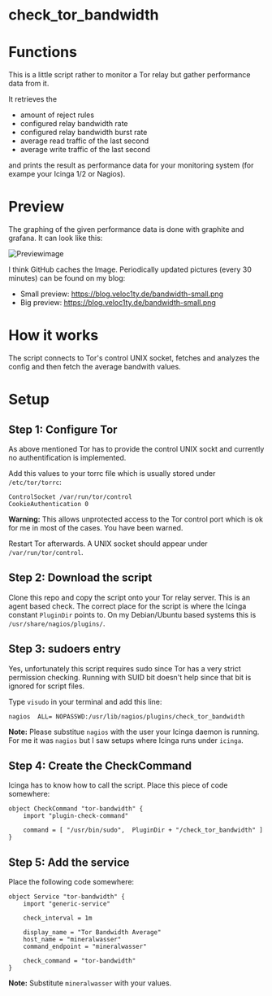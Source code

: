 check_tor_bandwidth
===================

# Functions
This is a little script rather to monitor a Tor relay but gather performance
data from it.

It retrieves the

* amount of reject rules
* configured relay bandwidth rate
* configured relay bandwidth burst rate
* average read traffic of the last second
* average write traffic of the last second

and prints the result as performance data for your monitoring system (for exampe
your Icinga 1/2 or Nagios).

# Preview

The graphing of the given performance data is done with graphite and grafana.
It can look like this:

![Previewimage](https://blog.veloc1ty.de/bandwidth-small.png)

I think GitHub caches the Image. Periodically updated pictures (every 30 minutes) can be found on my blog:

* Small preview: https://blog.veloc1ty.de/bandwidth-small.png
* Big preview: https://blog.veloc1ty.de/bandwidth-small.png

# How it works

The script connects to Tor's control UNIX socket, fetches and analyzes the
config and then fetch the average bandwith values.

# Setup
## Step 1: Configure Tor

As above mentioned Tor has to provide the control UNIX sockt and currently no authentification is implemented.

Add this values to your torrc file which is usually stored under ``/etc/tor/torrc``:

```
ControlSocket /var/run/tor/control
CookieAuthentication 0
```

**Warning:** This allows unprotected access to the Tor control port which is ok
for me in most of the cases. You have been warned.

Restart Tor afterwards. A UNIX socket should appear under ``/var/run/tor/control``.

## Step 2: Download the script

Clone this repo and copy the script onto your Tor relay server. This is an agent
based check.
The correct place for the script is where the Icinga constant ``PluginDir`` points to.
On my Debian/Ubuntu based systems this is ``/usr/share/nagios/plugins/``.

## Step 3: sudoers entry

Yes, unfortunately this script requires sudo since Tor has a very strict permission checking.
Running with SUID bit doesn't help since that bit is ignored for script files.

Type ``visudo`` in your terminal and add this line:

```
nagios  ALL= NOPASSWD:/usr/lib/nagios/plugins/check_tor_bandwidth
```

**Note:** Please substitue `nagios` with the user your Icinga daemon is running. For me it was ``nagios`` but I saw setups where Icinga runs under ``icinga``.

## Step 4: Create the CheckCommand

Icinga has to know how to call the script. Place this piece of code somewhere:

```
object CheckCommand "tor-bandwidth" {
	import "plugin-check-command"

	command = [ "/usr/bin/sudo",  PluginDir + "/check_tor_bandwidth" ]
}
```

## Step 5: Add the service

Place the following code somewhere:

```
object Service "tor-bandwidth" {
    import "generic-service"

	check_interval = 1m

    display_name = "Tor Bandwidth Average"
    host_name = "mineralwasser"
    command_endpoint = "mineralwasser"

    check_command = "tor-bandwidth"
}
```

**Note:** Substitute ``mineralwasser`` with your values.
